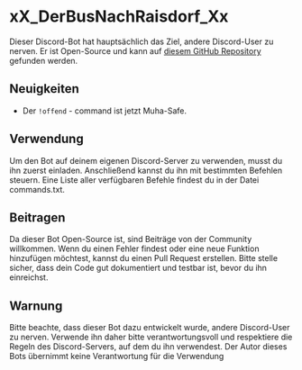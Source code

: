 # xX_DerBusNachRaisdorf_Xx

Dieser Discord-Bot hat hauptsächlich das Ziel, andere Discord-User zu nerven. Er ist Open-Source und kann auf [diesem GitHub Repository](https://github.com/DerBusNachRaisdorf/xX_DerBusNachRaisdorf_Xx/blob/main/README.md) gefunden werden.

## Neuigkeiten
- Der `!offend` - command ist jetzt Muha-Safe.

## Verwendung
Um den Bot auf deinem eigenen Discord-Server zu verwenden, musst du ihn zuerst einladen. Anschließend kannst du ihn mit bestimmten Befehlen steuern. Eine Liste aller verfügbaren Befehle findest du in der Datei commands.txt.

## Beitragen
Da dieser Bot Open-Source ist, sind Beiträge von der Community willkommen. Wenn du einen Fehler findest oder eine neue Funktion hinzufügen möchtest, kannst du einen Pull Request erstellen. Bitte stelle sicher, dass dein Code gut dokumentiert und testbar ist, bevor du ihn einreichst.

## Warnung
Bitte beachte, dass dieser Bot dazu entwickelt wurde, andere Discord-User zu nerven. Verwende ihn daher bitte verantwortungsvoll und respektiere die Regeln des Discord-Servers, auf dem du ihn verwendest. Der Autor dieses Bots übernimmt keine Verantwortung für die Verwendung
